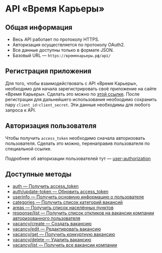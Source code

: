 # API «Время Карьеры»
## Общая информация

* Весь API работает по протоколу HTTPS.
* Авторизация осуществляется по протоколу OAuth2.
* Все данные доступны только в формате JSON.
* Базовый URL — `https://времякарьеры.рф/api/`

## Регистрация приложения

Для того, чтобы взаимодействовать с API «Время Карьеры», необходимо для начала зарегистрировать своё приложение на сайте «Время Карьеры». Сделать это можно по [этой ссылке](https://xn--80adjbxl0aeb4ii6a.xn--p1ai/wp-admin/admin.php?page=apps). После регистрации для дальнейшего использования необходимо сохранить пару `client_id`-`client_secret`. Эти данные необходимы для любого запроса к API.

## Авторизация пользователя

Чтобы получить `access_token` необходимо сначала авторизовать пользователя. Сделать это можно, перенаправив пользователя по специальной ссылке. 

Подробнее об авторизации пользователей тут — [user-authorization](https://github.com/len0xx/career-api/blob/main/docs/user-authorization.md)

## Доступные методы

* [auth — Получить access_token](https://github.com/len0xx/career-api/blob/main/docs/auth.md)
* [auth/update-token — Обновить access_token](https://github.com/len0xx/career-api/blob/main/docs/auth-update-token.md)
* [userinfo — Получить основную информацию о пользователе](https://github.com/len0xx/career-api/blob/main/docs/userinfo.md)
* [categories — Получить список категорий вакансий](https://github.com/len0xx/career-api/blob/main/docs/categories.md)
* [areas — Получить список населённых пунктов](https://github.com/len0xx/career-api/blob/main/docs/areas.md)
* [response/list — Получить список откликов на вакансии компании авторизованного пользователя](https://github.com/len0xx/career-api/blob/main/docs/response-list.md)
* [vacancy/create — Создать вакансию](https://github.com/len0xx/career-api/blob/main/docs/vacancy-create.md)
* [vacancy/edit — Редактировать вакансию](https://github.com/len0xx/career-api/blob/main/docs/vacancy-edit.md)
* [vacancy/get — Получить конкуртную вакансию](https://github.com/len0xx/career-api/blob/main/docs/vacancy-get.md)
* [vacancy/delete — Удалить вакансию](https://github.com/len0xx/career-api/blob/main/docs/vacancy-delete.md)
* [vacancy/list — Получить все вакансии компании](https://github.com/len0xx/career-api/blob/main/docs/vacancy-list.md)
